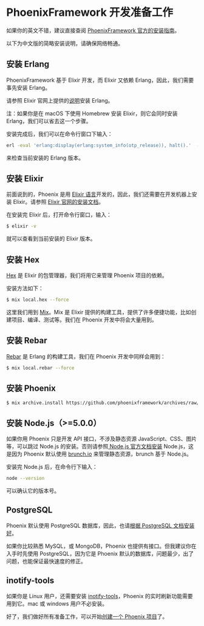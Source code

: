 # PhoenixFramework 开发准备工作

如果你的英文不错，建议直接查阅 [PhoenixFramework 官方的安装指南](http://www.phoenixframework.org/docs/installation)。

以下为中文版的简略安装说明，请确保网络畅通。

## 安装 Erlang

PhoenixFramework 基于 Elixir 开发，而 Elixir 又依赖 Erlang，因此，我们需要事先安装 Erlang。

请参照 Elixir 官网上提供的[说明](http://elixir-lang.org/install.html#installing-erlang)安装 Erlang。

注：如果你是在 macOS 下使用 Homebrew 安装 Elixir，则它会同时安装 Erlang，我们可以省去这一个步骤。

安装完成后，我们可以在命令行窗口下输入：

```bash
erl -eval 'erlang:display(erlang:system_info(otp_release)), halt().'  -noshell
```
来检查当前安装的 Erlang 版本。

## 安装 Elixir

前面说到的，Phoenix 是用 [Elixir 语言](http://elixir-lang.org/)开发的，因此，我们还需要在开发机器上安装 Elixir。请参照 [Elixir 官网的安装文档](http://elixir-lang.org/install.html)。

在安装完 Elixir 后，打开命令行窗口，输入：

```bash
$ elixir -v
```
就可以查看到当前安装的 Elixir 版本。

## 安装 Hex

[Hex](https://hex.pm/) 是 Elixir 的包管理器，我们将用它来管理 Phoenix 项目的依赖。

安装方法如下：

```bash
$ mix local.hex --force
```
这里我们用到 [Mix](http://elixir-lang.org/docs/stable/mix/Mix.html)。Mix 是 Elixir 提供的构建工具，提供了许多便捷功能，比如创建项目、编译、测试等。我们在 Phoenix 开发中将会大量用到。

## 安装 Rebar

[Rebar](https://github.com/erlang/rebar3) 是 Erlang 的构建工具，我们在 Phoenix 开发中同样会用到：

```bash
$ mix local.rebar --force
```

## 安装 Phoenix

```bash
$ mix archive.install https://github.com/phoenixframework/archives/raw/master/phoenix_new.ez
```

## 安装 Node.js（>=5.0.0）

如果你用 Phoenix 只是开发 API 接口，不涉及静态资源 JavaScript、CSS、图片等，可以跳过 Node.js 的安装。否则请参照[ Node.js 官方文档安装](https://nodejs.org/en/download/) Node.js，这是因为 Phoenix 默认使用 [brunch.io](http://brunch.io/) 来管理静态资源，brunch 基于 Node.js。

安装完 Node.js 后，在命令行下输入：

```bash
node --version
```
可以确认它的版本号。

## PostgreSQL

Phoenix 默认使用 PostgreSQL 数据库，因此，也请[根据 PostgreSQL 文档安装好](https://wiki.postgresql.org/wiki/Detailed_installation_guides)。

如果你比较熟悉 MySQL，或 MongoDB，Phoenix 也提供有接口。但我建议你在入手时先使用 PostgreSQL，因为它是 Phoenix 默认的数据库，问题最少，出了问题，也能保证最快速度的修正。

## inotify-tools

如果你是 Linux 用户，还需要安装 [inotify-tools](https://github.com/rvoicilas/inotify-tools/wiki)，Phoenix 的实时刷新功能需要用到它。mac 或 windows 用户不必安装。

好了，我们做好所有准备工作，可以开始[创建一个 Phoenix 项目](01-create-project.md)了。